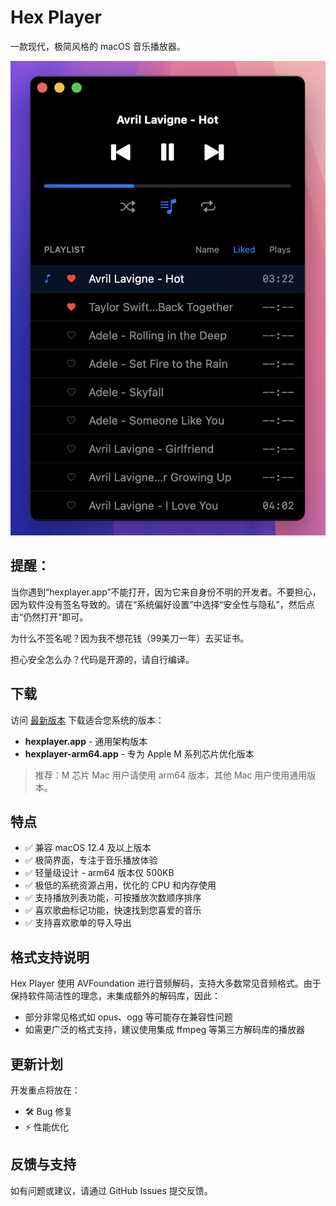 # Hex Player

一款现代，极简风格的 macOS 音乐播放器。

[![hexplayer preview](res/preview.png)](https://www.youtube.com/watch?v=GultB_Iz56E)

## 提醒：

当你遇到“hexplayer.app”不能打开，因为它来自身份不明的开发者。不要担心，因为软件没有签名导致的。请在“系统偏好设置”中选择“安全性与隐私”，然后点击“仍然打开”即可。

为什么不签名呢？因为我不想花钱（99美刀一年）去买证书。

担心安全怎么办？代码是开源的，请自行编译。

## 下载

访问 [最新版本](https://github.com/ahxj/hexplayer/releases/latest) 下载适合您系统的版本：

* **hexplayer.app** - 通用架构版本
* **hexplayer-arm64.app** - 专为 Apple M 系列芯片优化版本

> 推荐：M 芯片 Mac 用户请使用 arm64 版本，其他 Mac 用户使用通用版本。

## 特点

* ✅ 兼容 macOS 12.4 及以上版本
* ✅ 极简界面，专注于音乐播放体验
* ✅ 轻量级设计 - arm64 版本仅 500KB
* ✅ 极低的系统资源占用，优化的 CPU 和内存使用
* ✅ 支持播放列表功能，可按播放次数顺序排序
* ✅ 喜欢歌曲标记功能，快速找到您喜爱的音乐
* ✅ 支持喜欢歌单的导入导出

## 格式支持说明

Hex Player 使用 AVFoundation 进行音频解码，支持大多数常见音频格式。由于保持软件简洁性的理念，未集成额外的解码库，因此：

* 部分非常见格式如 opus、ogg 等可能存在兼容性问题
* 如需更广泛的格式支持，建议使用集成 ffmpeg 等第三方解码库的播放器

## 更新计划

开发重点将放在：

* 🛠️ Bug 修复
* ⚡ 性能优化

## 反馈与支持

如有问题或建议，请通过 GitHub Issues 提交反馈。
